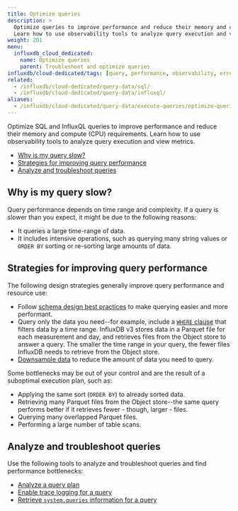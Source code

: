 ```yaml
---
title: Optimize queries
description: >
  Optimize queries to improve performance and reduce their memory and compute (CPU) requirements in InfluxDB.
  Learn how to use observability tools to analyze query execution and view metrics.
weight: 201
menu:
  influxdb_cloud_dedicated:
    name: Optimize queries
    parent: Troubleshoot and optimize queries
influxdb/cloud-dedicated/tags: [query, performance, observability, errors, sql, influxql]
related:
  - /influxdb/cloud-dedicated/query-data/sql/
  - /influxdb/cloud-dedicated/query-data/influxql/
aliases:
  - /influxdb/cloud-dedicated/query-data/execute-queries/optimize-queries/
---
```


Optimize SQL and InfluxQL queries to improve performance and reduce their memory and compute (CPU) requirements.
Learn how to use observability tools to analyze query execution and view metrics.

- [Why is my query slow?](#why-is-my-query-slow)
- [Strategies for improving query performance](#strategies-for-improving-query-performance)
- [Analyze and troubleshoot queries](#analyze-and-troubleshoot-queries)

## Why is my query slow?

Query performance depends on time range and complexity.
If a query is slower than you expect, it might be due to the following reasons:

- It queries a large time-range of data.
- It includes intensive operations, such as querying many string values or `ORDER BY` sorting or re-sorting large amounts of data.

## Strategies for improving query performance

The following design strategies generally improve query performance and resource use:

- Follow [schema design best practices](/influxdb/cloud-dedicated/write-data/best-practices/schema-design/) to make querying easier and more performant.
- Query only the data you need--for example, include a [`WHERE` clause](/influxdb/cloud-dedicated/reference/sql/where/) that filters data by a time range.
  InfluxDB v3 stores data in a Parquet file for each measurement and day, and retrieves files from the Object store to answer a query.
  The smaller the time range in your query, the fewer files InfluxDB needs to retrieve from the Object store.
- [Downsample data](/influxdb/cloud-dedicated/process-data/downsample/) to reduce the amount of data you need to query.

Some bottlenecks may be out of your control and are the result of a suboptimal execution plan, such as:

- Applying the same sort (`ORDER BY`) to already sorted data.
- Retrieving many Parquet files from the Object store--the same query performs better if it retrieves fewer - though, larger - files.
- Querying many overlapped Parquet files.
- Performing a large number of table scans.

## Analyze and troubleshoot queries

Use the following tools to analyze and troubleshoot queries and find performance bottlenecks:

- [Analyze a query plan](/influxdb/cloud-dedicated/query-data/troubleshoot-and-optimize/analyze-query-plan/)
- [Enable trace logging for a query](/influxdb/cloud-dedicated/query-data/troubleshoot-and-optimize/trace/)
- [Retrieve `system.queries` information for a query](/influxdb/cloud-dedicated/query-data/troubleshoot-and-optimize/system-information/)
